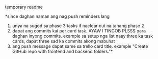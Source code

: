 temporary readme  
  
*since daghan naman ang nag push reminders lang  
1. unya na sugod sa phase 3 tasks if naclear out na tanang phase 2  
2. dapat ang commits kai per card task. AYAW I TINGOB PLSSS para daghan inyong commits.   example sa setup nga list naay three ka task cards, dapat three sad ka commits akong mabuhat  
3. ang push message dapat same sa trello card title. example "Create GitHub repo with frontend and backend folders."*  
